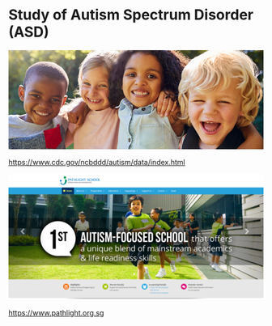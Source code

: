 # Study of Autism Spectrum Disorder (ASD)

[![](reference/CDC_ASD/CDC_ASD_01.jpg)](https://www.cdc.gov/ncbddd/autism/data/index.html "https://www.cdc.gov/ncbddd/autism/data/index.html")

https://www.cdc.gov/ncbddd/autism/data/index.html

[![](reference/SG_ASD/SG_ASD_04.png)](
https://www.pathlight.org.sg/ "
https://www.pathlight.org.sg")



https://www.pathlight.org.sg
